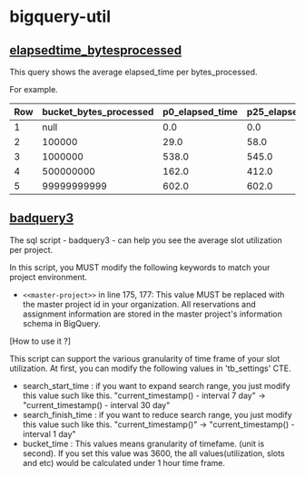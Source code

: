 # bigquery-util

## [elapsedtime_bytesprocessed](elapsedtime_bytesprocessed.sql)

This query shows the average elapsed_time per bytes_processed.

For example.

| Row	| bucket_bytes_processed | p0_elapsed_time | p25_elapsed_time | p50_elapsed_time | p75_elapsed_time | p100_elapsed_time |
|-----|------------------------|-----------------|------------------|------------------|------------------|-------------------|
|1|null|0.0|0.0|0.0|0.0|0.0|
|2|100000|29.0|58.0|62.0|66.0|754.0|
|3|1000000|538.0|545.0|594.0|650.0|655.0|
|4|500000000|162.0|412.0|618.5|777.5|903.0|
|5|99999999999|602.0|602.0|602.0|602.0|602.0|



## [badquery3](badquery3.sql)

The sql script - badquery3 - can help you see the average slot utilization per project. 

In this script, you MUST modify the following keywords to match your project environment. 

- `<<master-project>>` in line 175, 177: This value MUST be replaced with the master project id in your organization. All reservations and assignment information are stored in the master project's information schema in BigQuery. 

[How to use it ?]

This script can support the various granularity of time frame of your slot utilization. 
At first, you can modify the following values in 'tb_settings' CTE.

- search_start_time : if you want to expand search range, you just modify this value such like this. "current_timestamp() - interval 7 day" -> "current_timestamp() - interval 30 day"
- search_finish_time : if you want to reduce search range, you just modify this value such like this. "current_timestamp()" -> "current_timestamp() - interval 1 day"
- bucket_time : This values means granularity of timefame. (unit is second). If you set this value was 3600, the all values(utilization, slots and etc) would be calculated under 1 hour time frame. 
